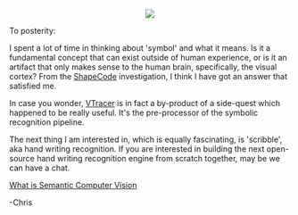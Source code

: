<div align="center">

  <img src="https://raw.githubusercontent.com/visioncortex/vtracer/master/docs/images/visioncortex-banner.png">

</div>

To posterity:

I spent a lot of time in thinking about 'symbol' and what it means.
Is it a fundamental concept that can exist outside of human experience, or is it an artifact that only makes sense to the human brain, specifically, the visual cortex?
From the [ShapeCode](https://github.com/visioncortex/ShapeCode) investigation, I think I have got an answer that satisfied me.

In case you wonder, [VTracer](https://github.com/visioncortex/vtracer) is in fact a by-product of a side-quest which happened to be really useful. It's the pre-processor of the symbolic recognition pipeline.

The next thing I am interested in, which is equally fascinating, is 'scribble', aka hand writing recognition.
If you are interested in building the next open-source hand writing recognition engine from scratch together, may be we can have a chat.

[What is Semantic Computer Vision](https://github.com/visioncortex/.github/tree/main/gallery)

-Chris
